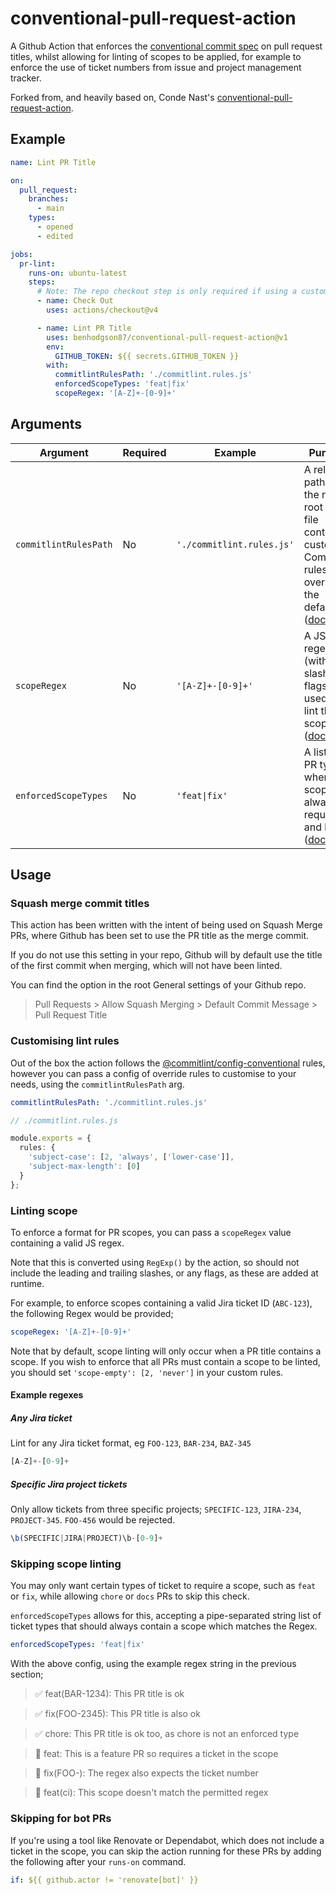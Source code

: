 # conventional-pull-request-action

A Github Action that enforces the [conventional commit spec](https://www.conventionalcommits.org/en/v1.0.0/#specification) on pull request titles, whilst allowing for linting of scopes to be applied, for example to enforce the use of ticket numbers from issue and project management tracker.

Forked from, and heavily based on, Conde Nast's [conventional-pull-request-action](https://github.com/CondeNast/conventional-pull-request-action).

## Example

```yaml
name: Lint PR Title

on:
  pull_request:
    branches:
      - main
    types:
      - opened
      - edited

jobs:
  pr-lint:
    runs-on: ubuntu-latest
    steps:
      # Note: The repo checkout step is only required if using a custom commitlintRulesPath file
      - name: Check Out
        uses: actions/checkout@v4

      - name: Lint PR Title
        uses: benhodgson87/conventional-pull-request-action@v1
        env:
          GITHUB_TOKEN: ${{ secrets.GITHUB_TOKEN }}
        with:
          commitlintRulesPath: './commitlint.rules.js'
          enforcedScopeTypes: 'feat|fix'
          scopeRegex: '[A-Z]+-[0-9]+'
```

## Arguments

| Argument              | Required | Example                   | Purpose                                                                                                                                   |
| --------------------- | -------- | ------------------------- | ----------------------------------------------------------------------------------------------------------------------------------------- |
| `commitlintRulesPath` | No       | `'./commitlint.rules.js'` | A relative path from the repo root to a file containing custom Commitlint rules to override the default ([docs](#customising-lint-rules)) |
| `scopeRegex`          | No       | `'[A-Z]+-[0-9]+'`         | A JS regex (without slashes or flags) used to lint the PR scope ([docs](#linting-scope))                                                  |
| `enforcedScopeTypes`  | No       | `'feat\|fix'`             | A list of PR types where the scope is always required and linted ([docs](#skipping-scope-linting))                                        |

## Usage

### Squash merge commit titles

This action has been written with the intent of being used on Squash Merge PRs, where Github has been set to use the PR title as the merge commit.

If you do not use this setting in your repo, Github will by default use the title of the first commit when merging, which will not have been linted.

You can find the option in the root General settings of your Github repo.

> Pull Requests > Allow Squash Merging > Default Commit Message > Pull Request Title

### Customising lint rules

Out of the box the action follows the [@commitlint/config-conventional](https://github.com/conventional-changelog/commitlint/tree/master/%40commitlint/config-conventional) rules, however you can pass a config of override rules to customise to your needs, using the `commitlintRulesPath` arg.

```yaml
commitlintRulesPath: './commitlint.rules.js'
```

```ts
// ./commitlint.rules.js

module.exports = {
  rules: {
    'subject-case': [2, 'always', ['lower-case']],
    'subject-max-length': [0]
  }
};
```

### Linting scope

To enforce a format for PR scopes, you can pass a `scopeRegex` value containing a valid JS regex.

Note that this is converted using `RegExp()` by the action, so should not include the leading and trailing slashes, or any flags, as these are added at runtime.

For example, to enforce scopes containing a valid Jira ticket ID (`ABC-123`), the following Regex would be provided;

```yaml
scopeRegex: '[A-Z]+-[0-9]+'
```

Note that by default, scope linting will only occur when a PR title contains a scope. If you wish to enforce that all PRs must contain a scope to be linted, you should set `'scope-empty': [2, 'never']` in your custom rules.

#### Example regexes

##### Any Jira ticket

Lint for any Jira ticket format, eg `FOO-123`, `BAR-234`, `BAZ-345`

```ts
[A-Z]+-[0-9]+
```

##### Specific Jira project tickets

Only allow tickets from three specific projects; `SPECIFIC-123`, `JIRA-234`, `PROJECT-345`. `FOO-456` would be rejected.

```ts
\b(SPECIFIC|JIRA|PROJECT)\b-[0-9]+
```

### Skipping scope linting

You may only want certain types of ticket to require a scope, such as `feat` or `fix`, while allowing `chore` or `docs` PRs to skip this check.

`enforcedScopeTypes` allows for this, accepting a pipe-separated string list of ticket types that should always contain a scope which matches the Regex.

```yaml
enforcedScopeTypes: 'feat|fix'
```

With the above config, using the example regex string in the previous section;

> ✅ feat(BAR-1234): This PR title is ok

> ✅ fix(FOO-2345): This PR title is also ok

> ✅ chore: This PR title is ok too, as chore is not an enforced type

> 🚫 feat: This is a feature PR so requires a ticket in the scope

> 🚫 fix(FOO-): The regex also expects the ticket number

> 🚫 feat(ci): This scope doesn't match the permitted regex

### Skipping for bot PRs

If you're using a tool like Renovate or Dependabot, which does not include a ticket in the scope, you can skip the action running for these PRs by adding the following after your `runs-on` command.

```yaml
if: ${{ github.actor != 'renovate[bot]' }}
```
